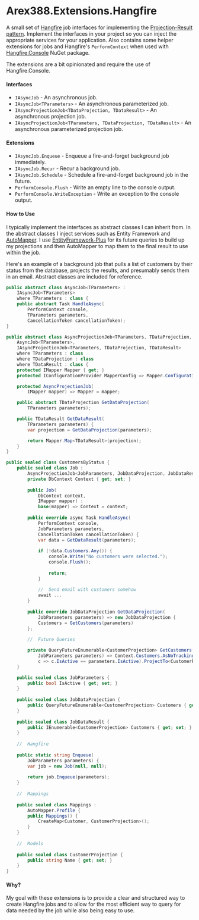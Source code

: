 # Arex388.Extensions.Hangfire

A small set of [Hangfire][2] job interfaces for implementing the [Projection-Result pattern][3]. Implement the interfaces in your project so you can inject the appropriate services for your application. Also contains some helper extensions for jobs and Hangfire's `PerformContext` when used with [Hangfire.Console][4] NuGet package.

The extensions are a bit opinionated and require the use of Hangfire.Console.

#### Interfaces

- `IAsyncJob` - An asynchronous job.
- `IAsyncJob<TParameters>` - An asynchronous parameterized job.
- `IAsyncProjectionJob<TDataProjection, TDataResult>` - An asynchronous projection job.
- `IAsyncProjectionJob<TParameters, TDataProjection, TDataResult>` - An asynchronous parameterized projection job.

#### Extensions

- `IAsyncJob.Enqueue` - Enqueue a fire-and-forget background job immediately.
- `IAsyncJob.Recur` - Recur a background job.
- `IAsyncJob.Schedule` - Schedule a fire-and-forget background job in the future.
- `PerformConsole.Flush` - Write an empty line to the console output.
- `PerformConsole.WriteException` - Write an exception to the console output.

#### How to Use

I typically implement the interfaces as abstract classes I can inherit from. In the abstract classes I inject services such as Entity Framework and [AutoMapper][1]. I use [EntityFramework-Plus][0] for its future queries to build up my projections and then AutoMapper to map them to the final result to use within the job.

Here's an example of a background job that pulls a list of customers by their status from the database, projects the results, and presumably sends them in an email. Abstract classes are included for reference.

```c#
public abstract class AsyncJob<TParameters> :
    IAsyncJob<TParameters>
    where TParameters : class {
    public abstract Task HandleAsync(
        PerformContext console,
        TParameters parameters,
        CancellationToken cancellationToken);
}

public abstract class AsyncProjectionJob<TParameters, TDataProjection, TDataResult> :
    AsyncJob<TParameters>,
    IAsyncProjectionJob<TParameters, TDataProjection, TDataResult>
    where TParameters : class
    where TDataProjection : class
    where TDataResult : class {
    protected IMapper Mapper { get; }
    protected IConfigurationProvider MapperConfig => Mapper.ConfigurationProvider;

    protected AsyncProjectionJob(
        IMapper mapper) => Mapper = mapper;

    public abstract TDataProjection GetDataProjection(
        TParameters parameters);

    public TDataResult GetDataResult(
        TParameters parameters) {
        var projection = GetDataProjection(parameters);

        return Mapper.Map<TDataResult>(projection);
    }
}

public sealed class CustomersByStatus {
    public sealed class Job :
        AsyncProjectionJob<JobParameters, JobDataProjection, JobDataResult> {
        private DbContext Context { get; set; }
        
        public Job(
            DbContext context,
            IMapper mapper) :
            base(mapper) => Context = context;
            
        public override async Task HandleAsync(
            PerformContext console,
            JobParameters parameters,
            CancellationToken cancellationToken) {
            var data = GetDataResult(parameters);
            
            if (!data.Customers.Any()) {
                console.Write("No customers were selected.");
                console.Flush();
                
                return;
            }
            
            //  Send email with customers somehow
            await ...
        }
            
        public override JobDataProjection GetDataProjection(
            JobParameters parameters) => new JobDataProjection {
            Customers = GetCustomers(parameters)
        };
            
        //  Future Queries

        private QueryFutureEnumerable<CustomerProjection> GetCustomers(
            JobParameters parameters) => Context.Customers.AsNoTracking().Where(
            c => c.IsActive == parameters.IsActive).ProjectTo<CustomerProjection>(MapperConfig).Future();
    }

    public sealed class JobParameters {
        public bool IsActive { get; set; }
    }
    
    public sealed class JobDataProjection {
        public QueryFutureEnumerable<CustomerProjection> Customers { get; set; }
    }
    
    public sealed class JobDataResult {
        public IEnumerable<CustomerProjection> Customers { get; set; }
    }
    
    //  Hangfire
    
    public static string Enqueue(
    	JobParameters parameters) {
        var job = new Job(null, null);
        
        return job.Enqueue(parameters);
    }
    
    //  Mappings
    
    public sealed class Mappings :
        AutoMapper.Profile {
        public Mappings() {
            CreateMap<Customer, CustomerProjection>();
        }
    }
    
    //	Models
    
    public sealed class CustomerProjection {
        public string Name { get; set; }
    }
}
```



#### Why?

My goal with these extensions is to provide a clear and structured way to create Hangfire jobs and to allow for the most efficient way to query for data needed by the job while also being easy to use.

[0]:https://github.com/zzzprojects/EntityFramework-Plus
[1]: https://github.com/AutoMapper/AutoMapper
[2]: https://github.com/HangfireIO/Hangfire
[3]:https://arex388.com/blog/projection-result-pattern-improving-on-the-projection-view-pattern
[4]:https://github.com/pieceofsummer/Hangfire.Console